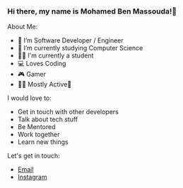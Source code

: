 ### Hi there, my name is Mohamed Ben Massouda!👋

About Me:

- 🔭 I’m Software Developer / Engineer
- 🌱 I’m currently studying Computer Science
- 👨‍🎓 I'm currently a student
- 💻 Loves Coding
- 🎮 Gamer
- 🏃‍♂ Mostly Active🤸‍

I would love to:
- Get in touch with other developers
- Talk about tech stuff
- Be Mentored
- Work together
- Learn new things

Let's get in touch:
- <a href="mailto:benmassoudamohamed2@gmail.com">Email</a>
- <a href="https://www.instagram.com/mohamedbenmassouda/">Instagram</a>
